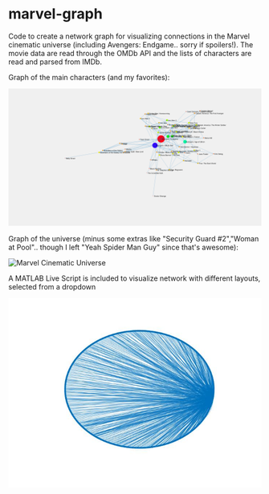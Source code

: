 # marvel-graph
Code to create a network graph for visualizing connections in the Marvel cinematic universe (including Avengers: Endgame.. sorry if spoilers!). The movie data are read through the OMDb API and the lists of characters are read and parsed from IMDb. 

Graph of the main characters (and my favorites):

![Marvel Cinematic Universe (Main characters)](/marvel_graph_mainchar.gif)

Graph of the universe (minus some extras like "Security Guard #2","Woman at Pool".. though I left "Yeah Spider Man Guy" since that's awesome):

![Marvel Cinematic Universe](/marvel_graph.gif)

A MATLAB Live Script is included to visualize network with different layouts, selected from a dropdown

![Marvel Cinematic Universe (circle)](/circlenonames.jpg)
